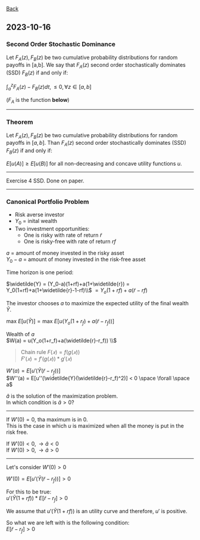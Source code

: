 
[Back](../00.md)

## 2023-10-16

### Second Order Stochastic Dominance

Let $F_A(z), F_B(z)$ be two cumulative probability distributions for random payoffs in [a,b]. We say that $F_A(z)$ second order stochastically dominates (SSD) $F_B(z)$ if and only if:

$\int_a^z F_A(z) - F_B(z) dt , \leq 0,  \forall  z \in [a,b]$

($F_A$ is the function **below**)

---

### Theorem

Let $F_A(z), F_B(z)$ be two cumulative probability distributions for random payoffs in $[a,b]$. Than $F_A(z)$ second order stochastically dominates (SSD) $F_B(z)$ if and only if:

$E[u(A)] \geq E[u(B)]$ for all non-decreasing and concave utility functions $u$.

---

Exercise 4 SSD. Done on paper.

---

### Canonical Portfolio Problem

- Risk averse investor
- $Y_0$ = inital wealth
- Two investment opportunities:
  - One is risky with rate of return $\widetilde{r}$ 
  - One is risky-free with rate of return $rf$ 


$a$ = amount of money invested in the risky asset  
$Y_0-a$ = amount of money invested in the risk-free asset  

Time horizon is one period:

$\widetilde{Y} = (Y_0-a)(1+rf)+a(1+\widetilde{r}) = Y_0(1+rf)+a(1+\widetilde{r}-1-rf)\\$
$= Y_o(1+rf)+a(\widetilde{r}-rf)$

The investor chooses $a$ to maximize the expected utility of the final wealth $\widetilde{Y}$.


$\text{max } E[u(\widetilde{Y})] = \text{max } E[u(Y_o(1+r_f)+a(\widetilde{r}-r_f))]$

Wealth of $a$  
$W(a) = u(Y_o(1+r_f)+a(\widetilde{r}-r_f)) \\$

> Chain rule $F(𝑥) = f(g(𝑥))$  
> $F'(𝑥) = f'(g(𝑥))*g'(𝑥)$  


$W'(a) = E[u'(\widetilde{Y}(\widetilde{r}-r_f))]$  
$W''(a) = E[u''(\widetilde{Y}(\widetilde{r}-r_f)^2)] < 0 \space \forall \space a$

$\hat{a}$ is the solution of the maximization problem.  
In which condition is $\hat{a} > 0?$

---

If $W'(0) = 0$, tha maximum is in 0.  
This is the case in which $u$ is maximized when all the money is put in the risk free.

If $W'(0) < 0, \rightarrow \hat{a} < 0$  
If $W'(0) > 0, \rightarrow \hat{a} > 0$ 

---

Let's consider $W'(0) > 0$

$W'(0) = E[u'(\widetilde{Y}(\widetilde{r}-r_f))] > 0$  

For this to be true:  
$u'(\widetilde{Y}(1+rf)) * E[\widetilde{r}-r_f]> 0$  

We assume that $u'(\widetilde{Y}(1+rf))$ is an utility curve and therefore, $u'$ is positive.

So what we are left with is the following condition:  
$E[\widetilde{r}-r_f]> 0$
 